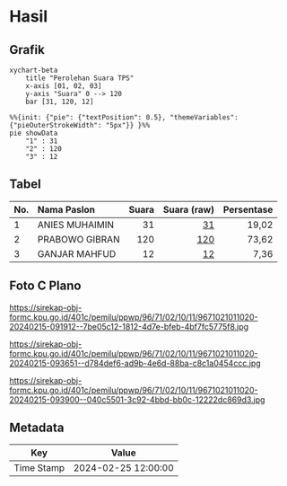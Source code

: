 # Hasil

## Grafik

```mermaid
xychart-beta
    title "Perolehan Suara TPS"
    x-axis [01, 02, 03]
    y-axis "Suara" 0 --> 120
    bar [31, 120, 12]
```

```mermaid
%%{init: {"pie": {"textPosition": 0.5}, "themeVariables": {"pieOuterStrokeWidth": "5px"}} }%%
pie showData
    "1" : 31
    "2" : 120
    "3" : 12
```

## Tabel

| No. | Nama Paslon    | Suara | Suara (raw) | Persentase |
|:--- |:-------------- | -----:| -----------:| ----------:|
| 1   | ANIES MUHAIMIN | 31    | [31][p-1]   | 19,02      |
| 2   | PRABOWO GIBRAN | 120   | [120][p-2]  | 73,62      |
| 3   | GANJAR MAHFUD  | 12    | [12][p-3]   | 7,36       |


[p-1]: https://github.com/gigit-pemilu/pemilu-2024-96-papua-barat-daya/blob/main/pilpres/hitung-suara/sub/96-papua-barat-daya/sub/71-kota-sorong/sub/02-sorong-timur/sub/1011-klawuyuk/sub/020-tps/sub/paslon-1.txt
[p-2]: https://github.com/gigit-pemilu/pemilu-2024-96-papua-barat-daya/blob/main/pilpres/hitung-suara/sub/96-papua-barat-daya/sub/71-kota-sorong/sub/02-sorong-timur/sub/1011-klawuyuk/sub/020-tps/sub/paslon-2.txt
[p-3]: https://github.com/gigit-pemilu/pemilu-2024-96-papua-barat-daya/blob/main/pilpres/hitung-suara/sub/96-papua-barat-daya/sub/71-kota-sorong/sub/02-sorong-timur/sub/1011-klawuyuk/sub/020-tps/sub/paslon-3.txt

## Foto C Plano

https://sirekap-obj-formc.kpu.go.id/401c/pemilu/ppwp/96/71/02/10/11/9671021011020-20240215-091912--7be05c12-1812-4d7e-bfeb-4bf7fc5775f8.jpg

https://sirekap-obj-formc.kpu.go.id/401c/pemilu/ppwp/96/71/02/10/11/9671021011020-20240215-093651--d784def6-ad9b-4e6d-88ba-c8c1a0454ccc.jpg

https://sirekap-obj-formc.kpu.go.id/401c/pemilu/ppwp/96/71/02/10/11/9671021011020-20240215-093900--040c5501-3c92-4bbd-bb0c-12222dc869d3.jpg


## Metadata

| Key        | Value               |
| ---------- | ------------------- |
| Time Stamp | 2024-02-25 12:00:00 |



